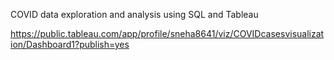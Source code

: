 COVID data exploration and analysis using SQL and Tableau

https://public.tableau.com/app/profile/sneha8641/viz/COVIDcasesvisualization/Dashboard1?publish=yes
